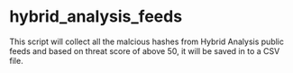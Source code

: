 # hybrid_analysis_feeds

This script will collect all the malcious hashes from Hybrid Analysis public feeds and based on threat score of above 50, it will be saved in to a CSV file. 

